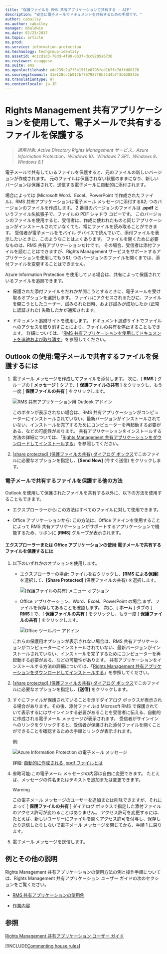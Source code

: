 ```yaml
---
title: "保護ファイルを RMS 共有アプリケーションで共有する - AIP"
description: "安全に電子メールでドキュメントを共有するための手順です。"
author: cabailey
ms.author: cabailey
manager: mbaldwin
ms.date: 02/23/2017
ms.topic: article
ms.prod: 
ms.service: information-protection
ms.technology: techgroup-identity
ms.assetid: 4c1cd1d3-78dd-4f90-8b37-dcc9205a6736
ms.reviewer: esaggese
ms.suite: ems
ms.openlocfilehash: edc735c2a7f5b15f1e8795fed1b7fc7dffd80176
ms.sourcegitcommit: 31e128cc1b917bf767987f0b2144b7f3b6288f2e
ms.translationtype: HT
ms.contentlocale: ja-JP
---
```

# <a name="protect-a-file-that-you-share-by-email-by-using-the-rights-management-sharing-application"></a>Rights Management 共有アプリケーションを使用して、電子メールで共有するファイルを保護する

>*適用対象: Active Directory Rights Management サービス、Azure Information Protection、Windows 10、Windows 7 SP1、Windows 8、Windows 8.1*

電子メールで共有しているファイルを保護すると、元のファイルの新しいバージョンが作成されます。 元のファイルは保護されない状態のままになり、新しいバージョンは保護されて、送信する電子メールに自動的に添付されます。

場合によっては (Microsoft Word、Excel、PowerPoint で作成されたファイル)、RMS 共有アプリケーションは電子メール メッセージに添付する&2; つのバージョンのファイルを作成します。 2 番目のバージョンのファイルは **.ppdf** というファイル名拡張子で、ファイルの PDF シャドウ コピーです。 このバージョンのファイルを使用すると、受信者は、作成に使われたものと同じアプリケーションがインストールされていなくても、常にファイルを読み取ることができます。 受信者が電子メールをモバイル デバイスで読んでいて、添付ファイルを表示したいときに、このようなことはよくあります。 ファイルを開くために必要なものは、RMS 共有アプリケーションだけです。 その場合、受信者は添付ファイルを読むことはできますが、Rights Management サービスをサポートするアプリケーションを使用してもう&1; つのバージョンのファイルを開くまでは、添付ファイルを変更することはできません。

Azure Information Protection を使用している場合は、共有によって保護されているファイルを追跡できます。

-   保護された添付ファイルをだれかが開こうとするときに、電子メールを受け取るオプションを選択します。 ファイルにアクセスされるたびに、ファイルを開こうとしたユーザー、試みられた日時、および試みが成功したか (正常に認証された) 失敗したかが通知されます。

-   ドキュメント追跡サイトを使用します。 ドキュメント追跡サイトでファイルへのアクセスを取り消すことにより、ファイルの共有を停止することもできます。 詳細については、「[RMS 共有アプリケーションを使用してドキュメントを追跡および取り消す](sharing-app-track-revoke.md)」を参照してください。

## <a name="using-outlook-to-protect-a-file-that-you-share-by-email"></a>Outlook の使用:電子メールで共有するファイルを保護するには

1.  電子メール メッセージを作成してファイルを添付します。 次に、[ **RMS** ] グループの [ **メッセージ** ] タブで、[ **保護ファイルの共有** ] をクリックし、もう一度 [ **保護ファイルの共有** ] をクリックします。

    ![RMS 共有アプリケーション用 Outlook アドイン](../media/ADRMS_MSRMSApp_SP_OutlookToolbar.png)

    このボタンが表示されない場合は、RMS 共有アプリケーションがコンピューターにインストールされていない、最新バージョンがインストールされていない、インストールを完了するためにコンピューターを再起動する必要がある、などの可能性があります。 共有アプリケーションをインストールする方法の詳細については、「[Rights Management 共有アプリケーションをダウンロードしてインストールする](install-sharing-app.md)」を参照してください。

2.  [[share protected] (保護ファイルの共有) ダイアログ ボックス](sharing-app-dialog-box.md)でこのファイルに必要なオプションを指定し、**[Send Now]** (今すぐ送信) をクリックします。

### <a name="other-ways-to-protect-a-file-that-you-share-by-email"></a>電子メールで共有するファイルを保護する他の方法
Outlook を使用して保護されたファイルを共有する以外に、以下の方法を使用することもできます。

-   エクスプローラーから:この方法はすべてのファイルに対して使用できます。

-   Office アプリケーションから: この方法は、Office アドインを使用することによって RMS 共有アプリケーションがサポートするアプリケーションで機能するため、リボンに **[RMS]** グループが表示されます。

#### <a name="using-file-explorer-or-an-office-application-to-protect-a-file-that-you-share-by-email"></a>エクスプローラーまたは Office アプリケーションの使用:電子メールで共有するファイルを保護するには

1.  以下のいずれかのオプションを使用します。

    -   エクスプローラーの場合: ファイルを右クリックし、**[RMS による保護]** を選択して、**[Share Protected]** (保護ファイルの共有) を選択します。

        ![[保護ファイルの共有] メニュー オプション](../media/ADRMS_MSRMSApp_ShareProtectedMenu.png)

    -   Office アプリケーション、Word、Excel、PowerPoint の場合:まず、ファイルを保存してあることを確認します。 次に、[ **ホーム** ] タブの [ **RMS** ] で、[ **保護ファイルの共有** ] をクリックし、もう一度 [ **保護ファイルの共有** ] をクリックします。

        ![Office ツールバー アドイン](../media/ADRMS_MSRMSApp_SP_OfficeToolbar.png)

    これらの保護用オプションが表示されない場合は、RMS 共有アプリケーションがコンピューターにインストールされていない、最新バージョンがインストールされていない、インストールを完了するためにコンピューターを再起動する必要がある、などの可能性があります。 共有アプリケーションをインストールする方法の詳細については、「[Rights Management 共有アプリケーションをダウンロードしてインストールする](install-sharing-app.md)」を参照してください。

2.  [[share protected] (保護ファイルの共有) ダイアログ ボックス](sharing-app-dialog-box.md)でこのファイルに必要なオプションを指定し、**[送信]** をクリックします。

3.  すぐにファイルが保護されていることを示すダイアログ ボックスが表示される場合があります。その後、添付ファイルは Microsoft RMS で保護されていて表示するにはサインインする必要があることを受信者に伝える、自動的に作成される電子メール メッセージが表示されます。 受信者がサインインへのリンクをクリックすると、受信者が保護された添付ファイルを開くことができることを確認するための手順とリンクが表示されます。

    例:

    ![Azure Information Protection の電子メール メッセージ](../media/ADRMS_MSRMSApp_EmailMessage.PNG)

    詳細: [自動的に作成される .ppdf ファイルとは](sharing-app-dialog-box.md#whats-the-ppdf-file-thats-automatically-created)

4.  省略可能:この電子メール メッセージの内容は自由に変更できます。 たとえば、メッセージの件名またはテキストを追加または変更できます。

    > [!WARNING]
    > この電子メール メッセージのユーザーを追加または削除できますが、それによって [ **保護ファイルの共有** ] ダイアログ ボックスで指定した添付ファイルのアクセス許可が変わることはありません。 アクセス許可を変更するには、たとえば、新しいユーザーにファイルを開くアクセス許可を付与し、保存したり送信したりしないで電子メール メッセージを閉じてから、手順 1 に戻ります。

5.  電子メール メッセージを送信します。

## <a name="examples-and-other-instructions"></a>例とその他の説明
Rights Management 共有アプリケーションの使用方法の例と操作手順については、Rights Management 共有アプリケーション ユーザー ガイドの次のセクションをご覧ください。

-   [RMS 共有アプリケーションの使用例](sharing-app-user-guide.md#examples-for-using-the-rms-sharing-application)

-   [作業内容](sharing-app-user-guide.md#what-do-you-want-to-do)

## <a name="see-also"></a>参照
[Rights Management 共有アプリケーション ユーザー ガイド](sharing-app-user-guide.md)

[!INCLUDE[Commenting house rules](../includes/houserules.md)]